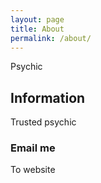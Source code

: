 ```yaml
---
layout: page
title: About
permalink: /about/
---
```


<amp-img width="600" height="600" layout="responsive" src="https://img.uqnq.my.id/uqnqblack.png"></amp-img>
Psychic
## Information
Trusted psychic
### Email me
To website


